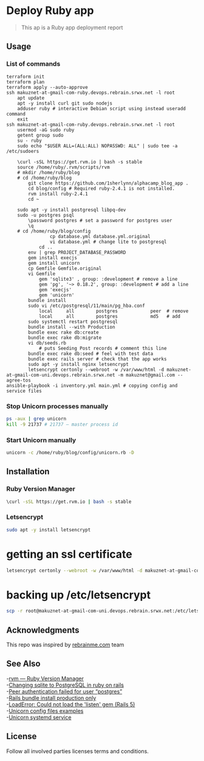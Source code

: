 # Deploy Ruby app
> This ap is a Ruby app deployment report

## Usage  
### List of commands
```
terraform init
terraform plan
terraform apply --auto-approve
ssh makuznet-at-gmail-com-ruby.devops.rebrain.srwx.net -l root
    apt update
    apt -y install curl git sudo nodejs
    adduser ruby # interactive Debian script using instead useradd command
    exit
ssh makuznet-at-gmail-com-ruby.devops.rebrain.srwx.net -l root
    usermod -aG sudo ruby
    getent group sudo
    su - ruby
    sudo echo "$USER ALL=(ALL:ALL) NOPASSWD: ALL" | sudo tee -a /etc/sudoers

    \curl -sSL https://get.rvm.io | bash -s stable
    source /home/ruby/.rvm/scripts/rvm
    # mkdir /home/ruby/blog
    # cd /home/ruby/blog
        git clone https://github.com/1sherlynn/alphacamp_blog_app .
        cd blog/config # Required ruby-2.4.1 is not installed.
        rvm install ruby-2.4.1
        cd ~
    
    sudo apt -y install postgresql libpq-dev
    sudo -u postgres psql
        \password postgres # set a password for postgres user
        \q
    # cd /home/ruby/blog/config
                cp database.yml database.yml.original
                vi database.yml # change lite to postgresql        
            cd ..      
        env | grep PROJECT_DATABASE_PASSWORD
        gem install execjs
        gem install unicorn
        cp Gemfile Gemfile.original
        vi Gemfile
            gem 'sqlite3' , group: :development # remove a line
            gem 'pg', '~> 0.18.2', group: :development # add a line
            gem 'execjs'
            gem 'unicorn'
        bundle install
        sudo vi /etc/postgresql/11/main/pg_hba.conf
            local     all        postgres            peer  # remove
            local     all        postgres            md5   # add
        sudo systemctl restart postgresql
        bundle install --with Production
        bundle exec rake db:create
        bundle exec rake db:migrate
        vi db/seeds.rb
            # puts Seeding Post records # comment this line
        bundle exec rake db:seed # feel with test data
        bundle exec rails server # check that the app works
        sudo apt -y install nginx letsencrypt
        letsencrypt certonly --webroot -w /var/www/html -d makuznet-at-gmail-com-uni.devops.rebrain.srwx.net -m makuznet@gmail.com --agree-tos
ansible-playbook -i inventory.yml main.yml # copying config and service files        
```
### Stop Unicorn processes manually
```bash
ps -aux | grep unicorn
kill -9 21737 # 21737 — master process id
```
### Start Unicorn manually
```bash
unicorn -c /home/ruby/blog/config/unicorn.rb -D
```

## Installation
### Ruby Version Manager
```bash
\curl -sSL https://get.rvm.io | bash -s stable
```
### Letsencrypt
```bash
sudo apt -y install letsencrypt
```
# getting an ssl certificate
```bash
letsencrypt certonly --webroot -w /var/www/html -d makuznet-at-gmail-com-uni.devops.rebrain.srwx.net -m makuznet@gmail.com --agree-tos
```
# backing up /etc/letsencrypt
```bash
scp -r root@makuznet-at-gmail-com-uni.devops.rebrain.srwx.net:/etc/letsencrypt ~/Documents/rebrain/deploy-js/
```
## Acknowledgments
This repo was inspired by [rebrainme.com](https://rebrainme.com) team

## See Also
-[rvm — Ruby Version Manager](https://rvm.io)  
-[Changing sqlite to PostgreSQL in ruby on rails](https://stackoverflow.com/questions/50311186/changing-sqlite-to-postgresql-in-ruby-on-rails)  
-[Peer authentication failed for user “postgres”](https://stackoverflow.com/questions/18664074/getting-error-peer-authentication-failed-for-user-postgres-when-trying-to-ge)  
-[Rails bundle install production only](https://stackoverflow.com/questions/10912614/rails-bundle-install-production-only)  
-[LoadError: Could not load the 'listen' gem (Rails 5)](https://stackoverflow.com/questions/38663706/loaderror-could-not-load-the-listen-gem-rails-5)  
-[Unicorn config files examples](https://yhbt.net/unicorn/examples/)  
-[Unicorn systemd service](https://www.ralfebert.de/tutorials/rails-deployment/)  

## License
Follow all involved parties licenses terms and conditions.
